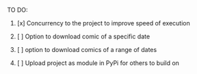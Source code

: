 TO DO:
 
1.  [x] Concurrency to the project to improve speed of execution
 
2.  [ ] Option to download comic of a specific date
  
3.  [ ] option to download comics of a range of dates
  
4.  [ ] Upload project as module in PyPi for others to build on
